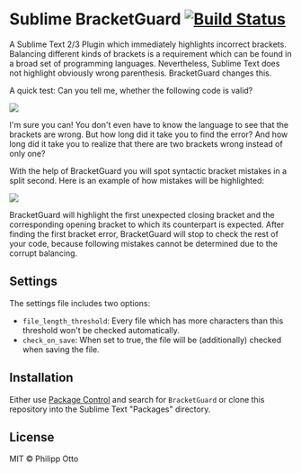 Sublime BracketGuard [![Build Status](https://travis-ci.org/philippotto/Sublime-BracketGuard.svg?branch=master)](https://travis-ci.org/philippotto/Sublime-BracketGuard)
==============

A Sublime Text 2/3 Plugin which immediately highlights incorrect brackets.
Balancing different kinds of brackets is a requirement which can be found in a broad set of programming languages.
Nevertheless, Sublime Text does not highlight obviously wrong parenthesis.
BracketGuard changes this.

A quick test: Can you tell me, whether the following code is valid?

![](http://philippotto.github.io/Sublime-BracketGuard/screens/faulty_code.jpg)

I'm sure you can!
You don't even have to know the language to see that the brackets are wrong.
But how long did it take you to find the error?
And how long did it take you to realize that there are two brackets wrong instead of only one?

With the help of BracketGuard you will spot syntactic bracket mistakes in a split second.
Here is an example of how mistakes will be highlighted:

![](http://philippotto.github.io/Sublime-BracketGuard/screens/highlighted_code_2.jpg)

BracketGuard will highlight the first unexpected closing bracket and the corresponding opening bracket to which its counterpart is expected.
After finding the first bracket error, BracketGuard will stop to check the rest of your code, because following mistakes cannot be determined due to the corrupt balancing.

## Settings

The settings file includes two options:

- `file_length_threshold`: Every file which has more characters than this threshold won't be checked automatically.
- `check_on_save`: When set to true, the file will be (additionally) checked when saving the file.


## Installation

Either use [Package Control](https://sublime.wbond.net/installation) and search for `BracketGuard` or clone this repository into the Sublime Text "Packages" directory.

## License

MIT © Philipp Otto
